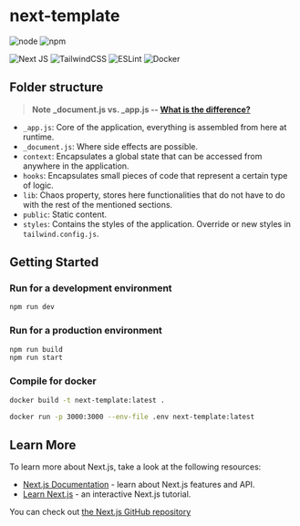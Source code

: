 # next-template

![node](https://img.shields.io/badge/node-20.x-blue)
![npm](https://img.shields.io/badge/npm-9.8.1-blue)

![Next JS](https://img.shields.io/badge/Next-black?style=for-the-badge&logo=next.js&logoColor=white)
![TailwindCSS](https://img.shields.io/badge/tailwindcss-%2338B2AC.svg?style=for-the-badge&logo=tailwind-css&logoColor=white)
![ESLint](https://img.shields.io/badge/ESLint-4B3263?style=for-the-badge&logo=eslint&logoColor=white)
![Docker](https://img.shields.io/badge/docker-%230db7ed.svg?style=for-the-badge&logo=docker&logoColor=white)

## Folder structure

> **Note** 
> **_document.js vs. _app.js -- [What is the difference?](https://github.com/vercel/next.js/discussions/39821)**

- `_app.js`: Core of the application, everything is assembled from here at runtime.
- `_document.js`: Where side effects are possible.
- `context`: Encapsulates a global state that can be accessed from anywhere in the application.
- `hooks`: Encapsulates small pieces of code that represent a certain type of logic.
- `lib`: Chaos property, stores here functionalities that do not have to do with the rest of the mentioned sections. 
- `public`: Static content.
- `styles`: Contains the styles of the application. Override or new styles in `tailwind.config.js`.

## Getting Started

### Run for a development environment

```bash
npm run dev
```

### Run for a production environment

```bash
npm run build
npm run start
```

### Compile for docker

```bash
docker build -t next-template:latest .
```

```bash
docker run -p 3000:3000 --env-file .env next-template:latest
```

## Learn More

To learn more about Next.js, take a look at the following resources:

- [Next.js Documentation](https://nextjs.org/docs) - learn about Next.js features and API.
- [Learn Next.js](https://nextjs.org/learn) - an interactive Next.js tutorial.

You can check out [the Next.js GitHub repository](https://github.com/vercel/next.js/)

